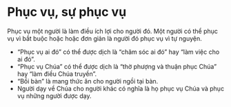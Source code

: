 # Phục vụ, sự phục vụ

Phục vụ một người là làm điều ích lợi cho người đó. Một người có thể phục vụ vì bắt buộc hoặc hoặc đơn giản là người đó phục vụ vì tự nguyện.
- “Phục vụ ai đó” có thể được dịch là “chăm sóc ai đó” hay “làm việc cho ai đó”. 
- “Phục vụ Chúa” có thể được dịch là “thờ phượng và thuận phục Chúa” hay “làm điều Chúa truyền”. 
- “Bồi bàn” là mang thức ăn cho người ngồi tại bàn. 
- Người dạy về Chúa cho người khác có nghĩa là họ phục vụ Chúa và phục vụ những người được dạy.

